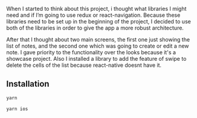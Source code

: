 When I started to think about this project, i thought what libraries I might need and if I’m going to use redux or react-navigation. Because these libraries need to be set up in the beginning of the project, I decided to use both of the libraries in order to give the app a more robust architecture.

After that I thought about two main screens, the first one just showing the list of notes, and the second one which was going to create or edit a new note. I gave priority to the functionality over the looks because it's a showcase project. Also I installed a library to add the feature of swipe to delete the cells of the list because react-native doesnt have it.

## Installation

```bash
yarn

yarn ios
```
